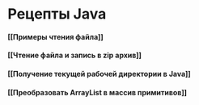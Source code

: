 # Рецепты Java


#### [[Примеры чтения файла]]
#### [[Чтение файла и запись в zip архив]]

#### [[Получение текущей рабочей директории в Java]]

#### [[Преобразовать ArrayList в массив примитивов]]